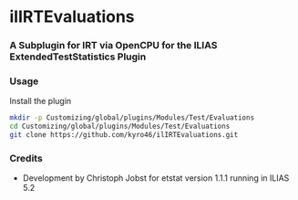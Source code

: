 
# ilIRTEvaluations

### A Subplugin for IRT via OpenCPU for the ILIAS ExtendedTestStatistics Plugin ###

### Usage ###

Install the plugin

```bash
mkdir -p Customizing/global/plugins/Modules/Test/Evaluations  
cd Customizing/global/plugins/Modules/Test/Evaluations
git clone https://github.com/kyro46/ilIRTEvaluations.git
```

### Credits ###
* Development by Christoph Jobst for etstat version 1.1.1 running in ILIAS 5.2 